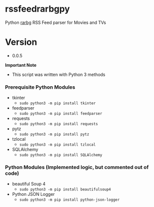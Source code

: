 # rssfeedrarbgpy
Python [rarbg](https://rarbg.to/torrents.php) RSS Feed parser for Movies and TVs

# Version
* 0.0.5

**Important Note**
* This script was written with Python 3 methods

### Prerequisite Python Modules
* tkinter
  * `sudo python3 -m pip install tkinter`
* feedparser
  * `sudo python3 -m pip install feedparser`
* requests
  * `sudo python3 -m pip install requests`
* pytz
  * `sudo python3 -m pip install pytz`
* tzlocal
  * `sudo python3 -m pip install tzlocal`
* SQLAlchemy
  * `sudo python3 -m pip install SQLAlchemy`

### Python Modules (Implemented logic, but commented out of code)
* beautiful Soup 4
  * `sudo python3 -m pip install beautifulsoup4`
* Python JSON Logger
  * `sudo python3 -m pip install python-json-logger`
